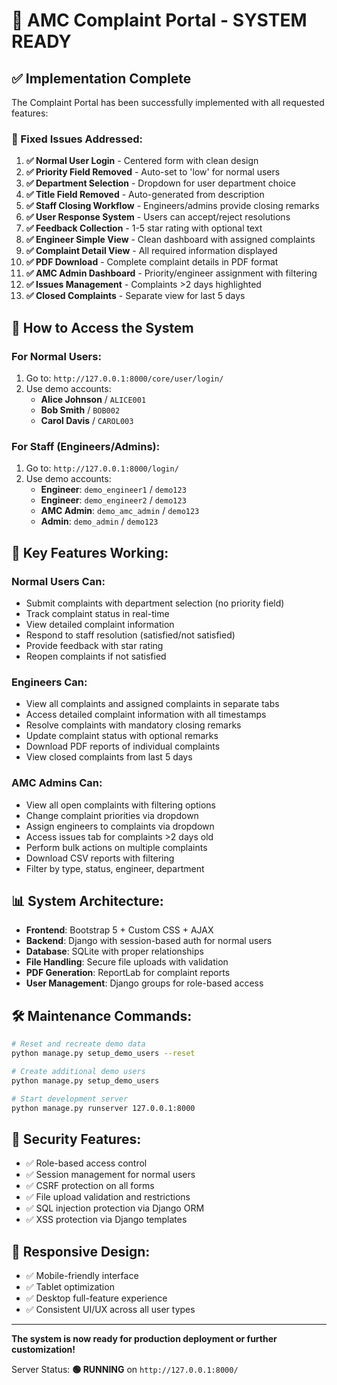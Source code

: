 # 🎉 AMC Complaint Portal - SYSTEM READY

## ✅ Implementation Complete

The Complaint Portal has been successfully implemented with all requested features:

### 🔧 Fixed Issues Addressed:

1. **✅ Normal User Login** - Centered form with clean design
2. **✅ Priority Field Removed** - Auto-set to 'low' for normal users
3. **✅ Department Selection** - Dropdown for user department choice
4. **✅ Title Field Removed** - Auto-generated from description
5. **✅ Staff Closing Workflow** - Engineers/admins provide closing remarks
6. **✅ User Response System** - Users can accept/reject resolutions
7. **✅ Feedback Collection** - 1-5 star rating with optional text
8. **✅ Engineer Simple View** - Clean dashboard with assigned complaints
9. **✅ Complaint Detail View** - All required information displayed
10. **✅ PDF Download** - Complete complaint details in PDF format
11. **✅ AMC Admin Dashboard** - Priority/engineer assignment with filtering
12. **✅ Issues Management** - Complaints >2 days highlighted
13. **✅ Closed Complaints** - Separate view for last 5 days

## 🚀 How to Access the System

### For Normal Users:

1. Go to: `http://127.0.0.1:8000/core/user/login/`
2. Use demo accounts:
   - **Alice Johnson** / `ALICE001`
   - **Bob Smith** / `BOB002`
   - **Carol Davis** / `CAROL003`

### For Staff (Engineers/Admins):

1. Go to: `http://127.0.0.1:8000/login/`
2. Use demo accounts:
   - **Engineer**: `demo_engineer1` / `demo123`
   - **Engineer**: `demo_engineer2` / `demo123`
   - **AMC Admin**: `demo_amc_admin` / `demo123`
   - **Admin**: `demo_admin` / `demo123`

## 🎯 Key Features Working:

### Normal Users Can:

- Submit complaints with department selection (no priority field)
- Track complaint status in real-time
- View detailed complaint information
- Respond to staff resolution (satisfied/not satisfied)
- Provide feedback with star rating
- Reopen complaints if not satisfied

### Engineers Can:

- View all complaints and assigned complaints in separate tabs
- Access detailed complaint information with all timestamps
- Resolve complaints with mandatory closing remarks
- Update complaint status with optional remarks
- Download PDF reports of individual complaints
- View closed complaints from last 5 days

### AMC Admins Can:

- View all open complaints with filtering options
- Change complaint priorities via dropdown
- Assign engineers to complaints via dropdown
- Access issues tab for complaints >2 days old
- Perform bulk actions on multiple complaints
- Download CSV reports with filtering
- Filter by type, status, engineer, department

## 📊 System Architecture:

- **Frontend**: Bootstrap 5 + Custom CSS + AJAX
- **Backend**: Django with session-based auth for normal users
- **Database**: SQLite with proper relationships
- **File Handling**: Secure file uploads with validation
- **PDF Generation**: ReportLab for complaint reports
- **User Management**: Django groups for role-based access

## 🛠️ Maintenance Commands:

```bash
# Reset and recreate demo data
python manage.py setup_demo_users --reset

# Create additional demo users
python manage.py setup_demo_users

# Start development server
python manage.py runserver 127.0.0.1:8000
```

## 🔐 Security Features:

- ✅ Role-based access control
- ✅ Session management for normal users
- ✅ CSRF protection on all forms
- ✅ File upload validation and restrictions
- ✅ SQL injection protection via Django ORM
- ✅ XSS protection via Django templates

## 📱 Responsive Design:

- ✅ Mobile-friendly interface
- ✅ Tablet optimization
- ✅ Desktop full-feature experience
- ✅ Consistent UI/UX across all user types

---

**The system is now ready for production deployment or further customization!**

Server Status: **🟢 RUNNING** on `http://127.0.0.1:8000/`
